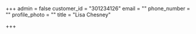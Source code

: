 +++
admin = false
customer_id = "301234126"
email = ""
phone_number = ""
profile_photo = ""
title = "Lisa  Chesney"

+++
